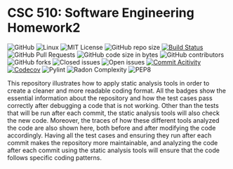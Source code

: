 # CSC 510: Software Engineering Homework2

![GitHub](https://img.shields.io/badge/Language-Python-blue.svg)
![Linux](https://img.shields.io/badge/Linux-FCC624?style=flat&logo=linux&logoColor=black) 
![MIT License](https://img.shields.io/badge/License-MIT-red.svg) 
![GitHub repo size](https://img.shields.io/github/repo-size/CSC510-SE-HW/hw2) 
[![Build Status](https://github.com/CSC510-SE-HW/hw2/actions/workflows/main.yml/badge.svg)](https://github.com/CSC510-SE-HW/hw2/actions)
![GitHub Pull Requests](https://img.shields.io/github/issues-pr/CSC510-SE-HW/hw2) 
![GitHub code size in bytes](https://img.shields.io/github/languages/code-size/CSC510-SE-HW/hw2) 
![GitHub contributors](https://img.shields.io/github/contributors/CSC510-SE-HW/hw2) 
![GitHub forks](https://img.shields.io/github/forks/CSC510-SE-HW/hw2)
![Closed issues](https://img.shields.io/github/issues-closed-raw/CSC510-SE-HW/hw2?color=bright-green)
![Open issues](https://img.shields.io/github/issues-raw/CSC510-SE-HW/hw2)
[![Commit Acitivity](https://img.shields.io/github/commit-activity/m/CSC510-SE-HW/hw2)](https://github.com/CSC510-SE-HW/hw2)
[![Codecov](https://codecov.io/gh/CSC510-SE-HW/hw2/branch/main/graph/badge.svg)](https://codecov.io/gh/CSC510-SE-HW/hw2)
![Pylint](https://img.shields.io/badge/linting-pylint-yellowgreen)
![Radon Complexity](https://img.shields.io/badge/code%20complexity-radon%20A-brightgreen)
![PEP8](https://img.shields.io/badge/code%20style-autopep8-blue)


This repository illustrates how to apply static analysis tools in order to create a cleaner and more readable coding format. All the badges show the essential information about the repository and how the test cases pass correctly after debugging a code that is not working.
Other than the tests that will be run after each commit, the static analysis tools will also check the new code. Moreover, the traces of how these different tools analyzed the code are also shown here, both before and after modifying the code accordingly. Having all the test cases and ensuring they run after each commit makes the repository more maintainable, and analyzing the code after each commit using the static analysis tools will ensure that the code follows specific coding patterns.
